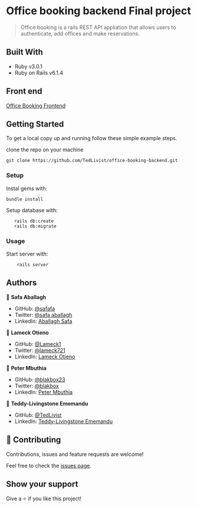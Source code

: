 # Office booking backend Final project

> Office booking is a rails REST API appliation that allows users to authenticate, add offices and make reservations.

## Built With

- Ruby v3.0.1
- Ruby on Rails v6.1.4

## Front end

[Office Booking Frontend ](https://github.com/TedLivist/office-booking-frontend)

## Getting Started

To get a local copy up and running follow these simple example steps.

clone the repo on your machine 

```
git clone https://github.com/TedLivist/office-booking-backend.git
```

### Setup

Instal gems with:

```
bundle install
```

Setup database with:

```
   rails db:create
   rails db:migrate
```
### Usage

Start server with:

```
    rails server
```

## Authors

 👤 **Safa Aballagh**

- GitHub: [@safafa](https://github.com/safafa)
- Twitter: [@safa aballagh](https://twitter.com/Aballagh_S)
- LinkedIn: [Aballagh Safa](https://www.linkedin.com/in/aballaghsafa/)

 👤 **Lameck Otieno**

- GitHub: [@Lameck1](https://github.com/Lameck1)
- Twitter: [@lameck721](https://twitter.com/lameck721)
- LinkedIn: [Lameck Otieno](https://www.linkedin.com/in/lameck-otieno/)

 👤 **Peter Mbuthia**

- GitHub: [@blakbox23](https://github.com/blakbox23)
- Twitter: [@blakbox](https://twitter.com/blakbox23)
- LinkedIn: [Peter Mbuthia](https://www.linkedin.com/in/peter-mbuthia/)

👤 **Teddy-Livingstone Ememandu**

- GitHub: [@TedLivist](https://github.com/TedLivist)
- LinkedIn: [Teddy-Livingstone Ememandu](https://www.linkedin.com/in/tememandu/)




## 🤝 Contributing

Contributions, issues and feature requests are welcome!

Feel free to check the [issues page](issues/).

## Show your support

Give a ⭐️ if you like this project!

